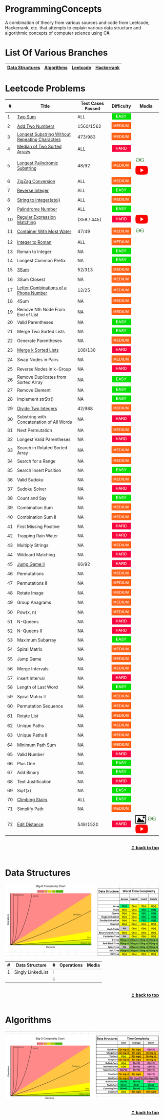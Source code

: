# ProgrammingConcepts

A combination of theory from various sources and code from Leetcode, Hackerrank, etc. that attempts to explain various data structure and algorithmic concepts of computer science using C#.

# List Of Various Branches

|[Data Structures](https://github.com/SanyTiger/ProgrammingConcepts#data-structures)|[Algorithms](https://github.com/SanyTiger/ProgrammingConcepts#algorithms)|[Leetcode](https://github.com/SanyTiger/ProgrammingConcepts#leetcode-problems)|[Hackerrank](https://github.com/SanyTiger/ProgrammingConcepts#hackerrank-problems)|
|---------------|----------|--------|----------|

# Leetcode Problems

|#|Title |Test Cases Passed|Difficulty|Media|
|-|------|-----------------|:--------:|-----|
|1|[Two Sum](https://github.com/SanyTiger/ProgrammingConcepts/blob/master/DataStructureConcepts/Leetcode/TwoSum.cs)|ALL|![Easy](https://github.com/SanyTiger/ProgrammingConcepts/blob/master/DataStructureConcepts/Leetcode/Difficulty/Easy.png)|
|2|[Add Two Numbers](https://github.com/SanyTiger/ProgrammingConcepts/blob/master/DataStructureConcepts/Leetcode/AddTwoNumbersInLinkedList.cs)|1560/1562|![Medium](https://github.com/SanyTiger/ProgrammingConcepts/blob/master/DataStructureConcepts/Leetcode/Difficulty/Medium.png)|
|3|[Longest Substring Without Repeating Characters](https://github.com/SanyTiger/ProgrammingConcepts/blob/master/DataStructureConcepts/Leetcode/LongestSubstring.cs)|473/983|![Medium](https://github.com/SanyTiger/ProgrammingConcepts/blob/master/DataStructureConcepts/Leetcode/Difficulty/Medium.png)|
|4|[Median of Two Sorted Arrays](https://github.com/SanyTiger/ProgrammingConcepts/blob/master/DataStructureConcepts/Leetcode/MedianOfTwoSortedArrays.cs)|ALL|![Hard](https://github.com/SanyTiger/ProgrammingConcepts/blob/master/DataStructureConcepts/Leetcode/Difficulty/Hard.png)|
|5|[Longest Palindromic Substring](https://github.com/SanyTiger/ProgrammingConcepts/blob/master/DataStructureConcepts/Leetcode/LongestPalindromeSubstring.cs)|48/92|![Medium](https://github.com/SanyTiger/ProgrammingConcepts/blob/master/DataStructureConcepts/Leetcode/Difficulty/Medium.png)|[![GFG](https://github.com/SanyTiger/ProgrammingConcepts/blob/master/DataStructureConcepts/Leetcode/Pictures/GFG.png)](https://www.geeksforgeeks.org/longest-palindrome-substring-set-1/) [![Video](https://github.com/SanyTiger/ProgrammingConcepts/blob/master/DataStructureConcepts/Leetcode/Pictures/video.png)](https://www.youtube.com/watch?v=HBtiDHIOK9A)|
|6|[ZigZag Conversion](https://github.com/SanyTiger/ProgrammingConcepts/blob/master/DataStructureConcepts/Leetcode/ZigZagConversion.cs)|ALL|![Medium](https://github.com/SanyTiger/ProgrammingConcepts/blob/master/DataStructureConcepts/Leetcode/Difficulty/Medium.png)|
|7|[Reverse Integer](https://github.com/SanyTiger/ProgrammingConcepts/blob/master/DataStructureConcepts/Leetcode/ReverseInteger.cs)|ALL|![Easy](https://github.com/SanyTiger/ProgrammingConcepts/blob/master/DataStructureConcepts/Leetcode/Difficulty/Easy.png)|
|8|[String to Integer(atoi)](https://github.com/SanyTiger/ProgrammingConcepts/blob/master/DataStructureConcepts/Leetcode/StringToInt.cs)|ALL|![Medium](https://github.com/SanyTiger/ProgrammingConcepts/blob/master/DataStructureConcepts/Leetcode/Difficulty/Medium.png)|
|9|[Palindrome Number](https://github.com/SanyTiger/ProgrammingConcepts/blob/master/DataStructureConcepts/Leetcode/PalindromeNumber.cs)|ALL|![Easy](https://github.com/SanyTiger/ProgrammingConcepts/blob/master/DataStructureConcepts/Leetcode/Difficulty/Easy.png)|
|10|[Regular Expression Matching](https://github.com/SanyTiger/ProgrammingConcepts/blob/master/DataStructureConcepts/Leetcode/RegularExpressionMatching.cs)|(358 / 445)|![Hard](https://github.com/SanyTiger/ProgrammingConcepts/blob/master/DataStructureConcepts/Leetcode/Difficulty/Hard.png)|[![Video](https://github.com/SanyTiger/ProgrammingConcepts/blob/master/DataStructureConcepts/Leetcode/Pictures/video.png)](https://www.youtube.com/watch?v=l3hda49XcDE)
|11|[Container With Most Water](https://github.com/SanyTiger/ProgrammingConcepts/blob/master/DataStructureConcepts/Leetcode/ContainerWithMostWater.cs)|47/49|![Medium](https://github.com/SanyTiger/ProgrammingConcepts/blob/master/DataStructureConcepts/Leetcode/Difficulty/Medium.png)|[![GFG](https://github.com/SanyTiger/ProgrammingConcepts/blob/master/DataStructureConcepts/Leetcode/Pictures/GFG.png)](https://www.geeksforgeeks.org/container-with-most-water/)|	
|12|[Integer to Roman](https://github.com/SanyTiger/ProgrammingConcepts/blob/master/DataStructureConcepts/Leetcode/IntToRoman.cs)|ALL|![Medium](https://github.com/SanyTiger/ProgrammingConcepts/blob/master/DataStructureConcepts/Leetcode/Difficulty/Medium.png)|
|13|Roman to Integer|NA|![Easy](https://github.com/SanyTiger/ProgrammingConcepts/blob/master/DataStructureConcepts/Leetcode/Difficulty/Easy.png)|
|14|Longest Common Prefix|NA|![Easy](https://github.com/SanyTiger/ProgrammingConcepts/blob/master/DataStructureConcepts/Leetcode/Difficulty/Easy.png)|
|15|[3Sum](https://github.com/SanyTiger/ProgrammingConcepts/blob/master/DataStructureConcepts/Leetcode/ThreeSum.cs)|52/313|![Medium](https://github.com/SanyTiger/ProgrammingConcepts/blob/master/DataStructureConcepts/Leetcode/Difficulty/Medium.png)|
|16|3Sum Closest|NA|![Medium](https://github.com/SanyTiger/ProgrammingConcepts/blob/master/DataStructureConcepts/Leetcode/Difficulty/Medium.png)|
|17|[Letter Combinations of a Phone Number](https://github.com/SanyTiger/ProgrammingConcepts/blob/master/DataStructureConcepts/Leetcode/LetterComboPhone.cs) |12/25|![Medium](https://github.com/SanyTiger/ProgrammingConcepts/blob/master/DataStructureConcepts/Leetcode/Difficulty/Medium.png)|
|18|4Sum|NA|![Medium](https://github.com/SanyTiger/ProgrammingConcepts/blob/master/DataStructureConcepts/Leetcode/Difficulty/Medium.png)|
|19|Remove Nth Node From End of List|NA|![Medium](https://github.com/SanyTiger/ProgrammingConcepts/blob/master/DataStructureConcepts/Leetcode/Difficulty/Medium.png)|
|20|Valid Parentheses|NA|![Easy](https://github.com/SanyTiger/ProgrammingConcepts/blob/master/DataStructureConcepts/Leetcode/Difficulty/Easy.png)|
|21|Merge Two Sorted Lists|NA|![Easy](https://github.com/SanyTiger/ProgrammingConcepts/blob/master/DataStructureConcepts/Leetcode/Difficulty/Easy.png)|
|22|Generate Parentheses|NA|![Medium](https://github.com/SanyTiger/ProgrammingConcepts/blob/master/DataStructureConcepts/Leetcode/Difficulty/Medium.png)|
|23|[Merge k Sorted Lists](https://github.com/SanyTiger/ProgrammingConcepts/blob/master/DataStructureConcepts/Leetcode/MergeKSortedList.cs)|108/130|![Hard](https://github.com/SanyTiger/ProgrammingConcepts/blob/master/DataStructureConcepts/Leetcode/Difficulty/Hard.png)|
|24|Swap Nodes in Pairs|NA|![Medium](https://github.com/SanyTiger/ProgrammingConcepts/blob/master/DataStructureConcepts/Leetcode/Difficulty/Medium.png)|
|25|Reverse Nodes in k-Group|NA|![Hard](https://github.com/SanyTiger/ProgrammingConcepts/blob/master/DataStructureConcepts/Leetcode/Difficulty/Hard.png)|
|26|Remove Duplicates from Sorted Array|NA|![Easy](https://github.com/SanyTiger/ProgrammingConcepts/blob/master/DataStructureConcepts/Leetcode/Difficulty/Easy.png)|
|27|Remove Element|NA|![Easy](https://github.com/SanyTiger/ProgrammingConcepts/blob/master/DataStructureConcepts/Leetcode/Difficulty/Easy.png)|	
|28|Implement strStr()|NA|![Easy](https://github.com/SanyTiger/ProgrammingConcepts/blob/master/DataStructureConcepts/Leetcode/Difficulty/Easy.png)|	
|29|[Divide Two Integers](https://github.com/SanyTiger/ProgrammingConcepts/edit/master/DataStructureConcepts/Leetcode/DivideTwoIntegers.cs)|42/988|![Medium](https://github.com/SanyTiger/ProgrammingConcepts/blob/master/DataStructureConcepts/Leetcode/Difficulty/Medium.png)|
|30|Substring with Concatenation of All Words|NA|![Hard](https://github.com/SanyTiger/ProgrammingConcepts/blob/master/DataStructureConcepts/Leetcode/Difficulty/Hard.png)|
|31|Next Permutation|NA|![Medium](https://github.com/SanyTiger/ProgrammingConcepts/blob/master/DataStructureConcepts/Leetcode/Difficulty/Medium.png)|
|32|Longest Valid Parentheses|NA|![Hard](https://github.com/SanyTiger/ProgrammingConcepts/blob/master/DataStructureConcepts/Leetcode/Difficulty/Hard.png)|	
|33|Search in Rotated Sorted Array|NA|![Medium](https://github.com/SanyTiger/ProgrammingConcepts/blob/master/DataStructureConcepts/Leetcode/Difficulty/Medium.png)|
|34|Search for a Range|NA|![Medium](https://github.com/SanyTiger/ProgrammingConcepts/blob/master/DataStructureConcepts/Leetcode/Difficulty/Medium.png)|
|35|Search Insert Position|NA|![Easy](https://github.com/SanyTiger/ProgrammingConcepts/blob/master/DataStructureConcepts/Leetcode/Difficulty/Easy.png)|
|36|Valid Sudoku|NA|![Medium](https://github.com/SanyTiger/ProgrammingConcepts/blob/master/DataStructureConcepts/Leetcode/Difficulty/Medium.png)|
|37|Sudoku Solver|NA|![Hard](https://github.com/SanyTiger/ProgrammingConcepts/blob/master/DataStructureConcepts/Leetcode/Difficulty/Hard.png)|
|38|Count and Say|NA|![Easy](https://github.com/SanyTiger/ProgrammingConcepts/blob/master/DataStructureConcepts/Leetcode/Difficulty/Easy.png)|
|39|Combination Sum|NA|![Medium](https://github.com/SanyTiger/ProgrammingConcepts/blob/master/DataStructureConcepts/Leetcode/Difficulty/Medium.png)|
|40|Combination Sum II|NA|![Medium](https://github.com/SanyTiger/ProgrammingConcepts/blob/master/DataStructureConcepts/Leetcode/Difficulty/Medium.png)|
|41|First Missing Positive|NA|![Hard](https://github.com/SanyTiger/ProgrammingConcepts/blob/master/DataStructureConcepts/Leetcode/Difficulty/Hard.png)|
|42|Trapping Rain Water|NA|![Hard](https://github.com/SanyTiger/ProgrammingConcepts/blob/master/DataStructureConcepts/Leetcode/Difficulty/Hard.png)|
|43|Multiply Strings|NA|![Medium](https://github.com/SanyTiger/ProgrammingConcepts/blob/master/DataStructureConcepts/Leetcode/Difficulty/Medium.png)|
|44|Wildcard Matching|NA|![Hard](https://github.com/SanyTiger/ProgrammingConcepts/blob/master/DataStructureConcepts/Leetcode/Difficulty/Hard.png)|
|45|[Jump Game II](https://github.com/SanyTiger/ProgrammingConcepts/blob/master/DataStructureConcepts/Leetcode/JumpGameII.cs)|66/92|![Hard](https://github.com/SanyTiger/ProgrammingConcepts/blob/master/DataStructureConcepts/Leetcode/Difficulty/Hard.png)|
|46|Permutations|NA|![Medium](https://github.com/SanyTiger/ProgrammingConcepts/blob/master/DataStructureConcepts/Leetcode/Difficulty/Medium.png)|
|47|Permutations II|NA|![Medium](https://github.com/SanyTiger/ProgrammingConcepts/blob/master/DataStructureConcepts/Leetcode/Difficulty/Medium.png)|
|48|Rotate Image|NA|![Medium](https://github.com/SanyTiger/ProgrammingConcepts/blob/master/DataStructureConcepts/Leetcode/Difficulty/Medium.png)|
|49|Group Anagrams|NA|![Medium](https://github.com/SanyTiger/ProgrammingConcepts/blob/master/DataStructureConcepts/Leetcode/Difficulty/Medium.png)|
|50|Pow(x, n)|NA|![Medium](https://github.com/SanyTiger/ProgrammingConcepts/blob/master/DataStructureConcepts/Leetcode/Difficulty/Medium.png)|
|51|N-Queens|NA|![Hard](https://github.com/SanyTiger/ProgrammingConcepts/blob/master/DataStructureConcepts/Leetcode/Difficulty/Hard.png)|
|52|N-Queens II|NA|![Hard](https://github.com/SanyTiger/ProgrammingConcepts/blob/master/DataStructureConcepts/Leetcode/Difficulty/Hard.png)|
|53|Maximum Subarray|NA|![Easy](https://github.com/SanyTiger/ProgrammingConcepts/blob/master/DataStructureConcepts/Leetcode/Difficulty/Easy.png)|
|54|Spiral Matrix|NA|![Medium](https://github.com/SanyTiger/ProgrammingConcepts/blob/master/DataStructureConcepts/Leetcode/Difficulty/Medium.png)|
|55|Jump Game|NA|![Medium](https://github.com/SanyTiger/ProgrammingConcepts/blob/master/DataStructureConcepts/Leetcode/Difficulty/Medium.png)|
|56|Merge Intervals|NA|![Medium](https://github.com/SanyTiger/ProgrammingConcepts/blob/master/DataStructureConcepts/Leetcode/Difficulty/Medium.png)|
|57|Insert Interval|NA|![Hard](https://github.com/SanyTiger/ProgrammingConcepts/blob/master/DataStructureConcepts/Leetcode/Difficulty/Hard.png)|
|58|Length of Last Word|NA|![Easy](https://github.com/SanyTiger/ProgrammingConcepts/blob/master/DataStructureConcepts/Leetcode/Difficulty/Easy.png)|
|59|Spiral Matrix II|NA|![Medium](https://github.com/SanyTiger/ProgrammingConcepts/blob/master/DataStructureConcepts/Leetcode/Difficulty/Medium.png)|
|60|Permutation Sequence|NA|![Medium](https://github.com/SanyTiger/ProgrammingConcepts/blob/master/DataStructureConcepts/Leetcode/Difficulty/Medium.png)	
|61|Rotate List|NA|![Medium](https://github.com/SanyTiger/ProgrammingConcepts/blob/master/DataStructureConcepts/Leetcode/Difficulty/Medium.png)|
|62|Unique Paths|NA|![Medium](https://github.com/SanyTiger/ProgrammingConcepts/blob/master/DataStructureConcepts/Leetcode/Difficulty/Medium.png)|
|63|Unique Paths II|NA|![Medium](https://github.com/SanyTiger/ProgrammingConcepts/blob/master/DataStructureConcepts/Leetcode/Difficulty/Medium.png)|
|64|Minimum Path Sum|NA|![Medium](https://github.com/SanyTiger/ProgrammingConcepts/blob/master/DataStructureConcepts/Leetcode/Difficulty/Medium.png)|
|65|Valid Number|NA|![Hard](https://github.com/SanyTiger/ProgrammingConcepts/blob/master/DataStructureConcepts/Leetcode/Difficulty/Hard.png)|	
|66|Plus One|NA|![Easy](https://github.com/SanyTiger/ProgrammingConcepts/blob/master/DataStructureConcepts/Leetcode/Difficulty/Easy.png)|
|67|Add Binary|NA|![Easy](https://github.com/SanyTiger/ProgrammingConcepts/blob/master/DataStructureConcepts/Leetcode/Difficulty/Easy.png)|
|68|Text Justification|NA|![Hard](https://github.com/SanyTiger/ProgrammingConcepts/blob/master/DataStructureConcepts/Leetcode/Difficulty/Hard.png)|
|69|Sqrt(x)|NA|![Easy](https://github.com/SanyTiger/ProgrammingConcepts/blob/master/DataStructureConcepts/Leetcode/Difficulty/Easy.png)|
|70|[Climbing Stairs](https://github.com/SanyTiger/ProgrammingConcepts/blob/master/DataStructureConcepts/Leetcode/ClimbStairs.cs)|ALL|![Easy](https://github.com/SanyTiger/ProgrammingConcepts/blob/master/DataStructureConcepts/Leetcode/Difficulty/Easy.png)|
|71|Simplify Path|NA|![Medium](https://github.com/SanyTiger/ProgrammingConcepts/blob/master/DataStructureConcepts/Leetcode/Difficulty/Medium.png)|
|72|[Edit Distance](https://github.com/SanyTiger/ProgrammingConcepts/blob/master/DataStructureConcepts/Leetcode/EditDistance.cs)|548/1520|![Hard](https://github.com/SanyTiger/ProgrammingConcepts/blob/master/DataStructureConcepts/Leetcode/Difficulty/Hard.png)|[![Image](https://github.com/SanyTiger/ProgrammingConcepts/blob/master/DataStructureConcepts/Leetcode/Pictures/Image.jpg)](https://github.com/SanyTiger/ProgrammingConcepts/blob/master/DataStructureConcepts/Algorithms/DynamicProgramming/EditDistance.JPG) [![GFG](https://github.com/SanyTiger/ProgrammingConcepts/blob/master/DataStructureConcepts/Leetcode/Pictures/GFG.png)](https://www.geeksforgeeks.org/dynamic-programming-set-5-edit-distance/) [![Video](https://github.com/SanyTiger/ProgrammingConcepts/blob/master/DataStructureConcepts/Leetcode/Pictures/video.png)](https://www.youtube.com/watch?v=Thv3TfsZVpw)
<br/>
<div align="right">
    <b><a href="https://github.com/SanyTiger/ProgrammingConcepts#list-of-various-branches">↥ back to top</a></b>
</div>
<br/>

# Data Structures

![TimeComplexity](https://github.com/SanyTiger/ProgrammingConcepts/blob/master/DataStructureConcepts/Data%20Structures/Time%20Complexity.PNG)

|#|Data Structure|#|Operations|Media|
|-|--------------|-|----------|-----|
|1|Singly LinkedList|i|||
|||ii|||

<br/>
<div align="right">
    <b><a href="https://github.com/SanyTiger/ProgrammingConcepts#list-of-various-branches">↥ back to top</a></b>
</div>
<br/>

# Algorithms

![TimeComplexity](https://github.com/SanyTiger/ProgrammingConcepts/blob/master/DataStructureConcepts/Algorithms/Time%20Complexity.PNG)

<br/>
<div align="right">
    <b><a href="https://github.com/SanyTiger/ProgrammingConcepts#list-of-various-branches">↥ back to top</a></b>
</div>
<br/>
